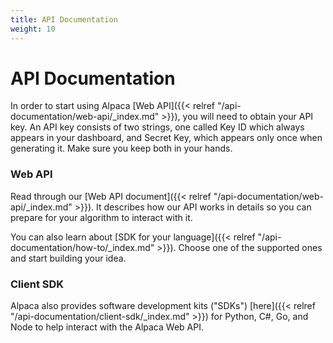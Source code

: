 ```yaml
---
title: API Documentation
weight: 10
---
```


# API Documentation

In order to start using Alpaca [Web API]({{< relref "/api-documentation/web-api/_index.md" >}}), you will
need to obtain your API key. An API key consists of two strings, one called
Key ID which always appears in your dashboard, and Secret Key, which appears
only once when generating it. Make sure you keep both in your hands.

### Web API

Read through our [Web API document]({{< relref "/api-documentation/web-api/_index.md" >}}). It describes
how our API works in details so you can prepare for your algorithm to interact with it.

You can also learn about [SDK for your language]({{< relref "/api-documentation/how-to/_index.md" >}}).
Choose one of the supported ones and start building your idea.

### Client SDK

Alpaca also provides software development kits ("SDKs") [here]({{< relref "/api-documentation/client-sdk/_index.md" >}}) 
for Python, C#, Go, and Node to help interact with the Alpaca Web API.

